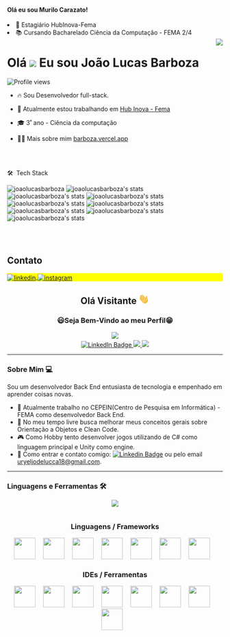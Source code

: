 
<h4>Olá eu sou Murilo Carazato!</h4>
<li>🔭 Estagiário HubInova-Fema</li>
<li>📚 Cursando Bacharelado Ciência da Computação - FEMA 2/4</li>

<img align="right" height="590em" src="https://raw.githubusercontent.com/gist/joaolucasbarboza/efb5c956b27204d35e05294e87cf66ec/raw/225322214501b2ac349c2fc4c4dee2385c71737c/githubcard.svg"/>
<h1 align="left">Olá <img src="https://raw.githubusercontent.com/kaueMarques/kaueMarques/master/hi.gif" height="30px"> Eu sou João Lucas Barboza</h1>
<p align="left"> <img src="https://komarev.com/ghpvc/?username=joaolucasbarboza&color=yellow" alt="Profile views" /> </p>

- 🔥 Sou Desenvolvedor full-stack.

- 🔭 Atualmente estou trabalhando em [Hub Inova - Fema](https://hub.fema.edu.br/)

- 🎓 3˚ ano - Ciência da computação

- 👨‍💻 Mais sobre mim [barboza.vercel.app](https://barboza.vercel.app)

<br><br>

🛠 &nbsp;Tech Stack

<p align="left">
<img width="40px" src="https://raw.githubusercontent.com/gist/joaolucasbarboza/797fe1d9ee89916b6edb2bbf236eaf3b/raw/7b12dff60d4bd21298863bcf21f9a850c8c38444/githubmysql.svg" alt="joaolucasbarboza"/>
<img width="40px" src="https://raw.githubusercontent.com/gist/joaolucasbarboza/10c9793da300895013c5533ac6a1b869/raw/a1e94993c4d45d0704591465a5ecbb3a427910ff/githubspring.svg" alt="joaolucasbarboza's stats"/>
<img width="40px" src="https://raw.githubusercontent.com/gist/joaolucasbarboza/fc9e975b2ce4c035aaad17769399c97f/raw/a3a6c1cdefd427ca8d14c2b9facf1d6d1fe24148/githubaws.svg" alt="joaolucasbarboza's stats"/>
<img width="40px" src="https://raw.githubusercontent.com/gist/joaolucasbarboza/5075c213800ffd4cb2a14b96018b4e76/raw/ef4564836c77edd0a3b76e7d7469a88741e12e7c/githubgit.svg" alt="joaolucasbarboza's stats"/>
<img width="40px" src="https://raw.githubusercontent.com/gist/joaolucasbarboza/c03a0d5049da4e5e9cf1dee1af93a9dd/raw/58206e772ca003fcdac871cfc27e8a397c035fe3/githubreact.svg" alt="joaolucasbarboza's stats"/>
<img width="40px" src="https://raw.githubusercontent.com/gist/joaolucasbarboza/ab42019374e1b942fd1599ac9771aca6/raw/713e9a3912980a96a2b00baafaad314b59c32d3c/githubjava.svg" alt="joaolucasbarboza's stats"/>
<img width="40px" src="https://raw.githubusercontent.com/gist/joaolucasbarboza/75fd306ba7c43d2fdff478246d7170b8/raw/e5c96e95bb7d02e251952623500bc33542add69e/githubts.svg" alt="joaolucasbarboza's stats"/>
<img width="40px" src="https://raw.githubusercontent.com/gist/joaolucasbarboza/c825a908d88529755644a3f7c84f1c84/raw/f0187909f710fd778d651557e1f23e3d4769bee8/githubfigma.svg" alt="joaolucasbarboza's stats"/>
<img width="40px" src="https://raw.githubusercontent.com/gist/joaolucasbarboza/1adeb744a5be365e7b658010c8f610b5/raw/e0ee9c534726177d42c7b453684d58df0626e800/githubmacos.svg" alt="joaolucasbarboza's stats"/>

</p>

<br><br>

## Contato

<p align="left" style="background:yellow">
<a href="https://www.linkedin.com/in/jo%C3%A3o-lucas-barboza-3ba6a9230/" target="_blank">
  <img align="center" src="https://img.shields.io/badge/-joaolucasbarboza-05122A?style=flat&logo=linkedin" alt="linkedin"/>
</a>
<a href="https://www.instagram.com/joaobarbozaaa/" target="_blank">
 <img align="center" src="https://img.shields.io/badge/-joaolucasbarboza-05122A?style=flat&logo=instagram" alt="instagram"/>
</a>
</p>

<!--

<img width="490em" src="https://github-readme-twitter-gazf.vercel.app/api?id=maykbrito&layout=wide&show_reply=off&show_retweet=off" />


**maykbrito/maykbrito** is a ✨ _special_ ✨ repository because its `README.md` (this file) appears on your GitHub profile.

Here are some ideas to get you started:

- 🔭 I’m currently working on ...
- 🌱 I’m currently learning ...
- 👯 I’m looking to collaborate on ...
- 🤔 I’m looking for help with ...
- 💬 Ask me about ...
- 📫 How to reach me: ...
- 😄 Pronouns: ...
- ⚡ Fun fact: ...
-->

 <div align="center">
  <h2>Olá Visitante <img src = "https://raw.githubusercontent.com/ABSphreak/ABSphreak/master/gifs/Hi.gif" width="25px"> </h2>
  <h3>😃Seja Bem-Vindo ao meu Perfil😁</h3>
</div>

<div align="center">
  <img src="https://media1.giphy.com/media/v1.Y2lkPTc5MGI3NjExb3k5dmJlbzVwZmNoNjJvenRubGs4b2EwaTd5OWxqem1haTMzbzNlNiZlcD12MV9pbnRlcm5hbF9naWZfYnlfaWQmY3Q9Zw/qgQUggAC3Pfv687qPC/giphy.gif" width="200"><br>
  <a href="https://www.linkedin.com/in/uryel-jó-de-lucca-araujo-de-oliveira-116560269/" target="_blank">
    <img src="https://img.shields.io/badge/LinkedIn-blue?style=for-the-badge&logo=linkedin&logoColor=white" alt="LinkedIn Badge"/>
  </a>
  <a href="https://www.instagram.com/uryel_0910/" target="_blank">
    <img src="https://img.shields.io/badge/Instagram-E4405F?style=for-the-badge&logo=instagram&logoColor=white"/>
  </a>
  <a href="https://www.twitch.tv/uryel0910" target="_blank">
    <img src="https://img.shields.io/badge/Twitch-9146FF?style=for-the-badge&logo=twitch&logoColor=white"/>
  </a>
</div>


---
### Sobre Mim 💻
Sou um desenvolvedor Back End entusiasta de tecnologia e empenhado em aprender coisas novas.

- 💼 Atualmente trabalho no CEPEIN(Centro de Pesquisa em Informática) - FEMA como desenvolvedor Back End.
- 🔭 No meu tempo livre busca melhorar meus conceitos gerais sobre Orientação a Objetos e Clean Code.
- 🎮 Como Hobby tento desenvolver jogos utilizando de C# como linguagem principal e Unity como engine.
- 📩 Como entrar e contato comigo: [![Linkedin Badge](https://img.shields.io/badge/-UryelJo-blue?style=flat&logo=Linkedin&logoColor=white)](https://www.linkedin.com/in/uryel-jó-de-lucca-araujo-de-oliveira-116560269/) ou pelo email uryeljodelucca18@gmail.com.
---
### Linguagens e Ferramentas 🛠

<div align="center">
  <img src="https://github-readme-stats-eight-theta.vercel.app/api/top-langs/?username=UryelJo&layout=compact&langs_count=6&theme=tokyonight">          
</div>

<h6></h6>

<div align="center">
  <h3>Linguagens / Frameworks</h3>
  <img src="https://cdn.jsdelivr.net/gh/devicons/devicon@latest/icons/spring/spring-original.svg" width="50" height="50" />
  <img width="10">
  <img src="https://cdn.jsdelivr.net/gh/devicons/devicon@latest/icons/java/java-original.svg" width="50" height="50"/>
  <img width="10">
  <img src="https://cdn.jsdelivr.net/gh/devicons/devicon@latest/icons/html5/html5-original.svg" width="50" height="50" />
  <img width="10">
  <img src="https://cdn.jsdelivr.net/gh/devicons/devicon@latest/icons/css3/css3-original.svg" width="50" height="50" />
  <img width="10">
  <img src="https://cdn.jsdelivr.net/gh/devicons/devicon@latest/icons/csharp/csharp-original.svg"  width="50" height="50"/>
  <img width="10">
  <img src="https://cdn.jsdelivr.net/gh/devicons/devicon@latest/icons/cplusplus/cplusplus-original.svg" width="50" height="50"/>
  <img width="10">
  <img src="https://cdn.jsdelivr.net/gh/devicons/devicon@latest/icons/git/git-original.svg" width="50" height="50" />
  <img width="10">
  <h3>IDEs / Ferramentas</h3>
  <img src="https://cdn.jsdelivr.net/gh/devicons/devicon@latest/icons/unity/unity-original.svg" width="50" height="50"/>
  <img width="10">
  <img src="https://cdn.jsdelivr.net/gh/devicons/devicon@latest/icons/postgresql/postgresql-original.svg"width="50" height="50" />
  <img width="10">
  <img src="https://cdn.jsdelivr.net/gh/devicons/devicon@latest/icons/insomnia/insomnia-original.svg" width="50" height="50" />
  <img width="10">
  <img src="https://cdn.jsdelivr.net/gh/devicons/devicon@latest/icons/intellij/intellij-original.svg" width="50" height="50" />
  <img width="10">
  <img src="https://cdn.jsdelivr.net/gh/devicons/devicon@latest/icons/clion/clion-original.svg" width="50" height="50" />
  <img width="10">
  <img src="https://cdn.jsdelivr.net/gh/devicons/devicon@latest/icons/gitlab/gitlab-original.svg" width="50" height="50"/>
  <img width="10">
  <img src="https://cdn.jsdelivr.net/gh/devicons/devicon@latest/icons/vscode/vscode-original.svg" width="50" height="50" />
  <img width="10">
  <img src="https://cdn.jsdelivr.net/gh/devicons/devicon@latest/icons/eclipse/eclipse-original.svg" width="50" height="50" />
  <img width="10">
</div>
